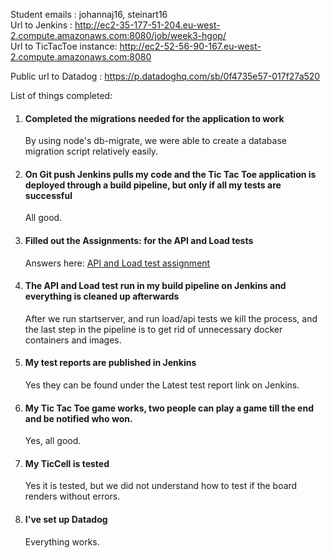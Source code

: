 Student emails : johannaj16, steinart16  
Url to Jenkins : http://ec2-35-177-51-204.eu-west-2.compute.amazonaws.com:8080/job/week3-hgop/   
Url to TicTacToe instance: http://ec2-52-56-90-167.eu-west-2.compute.amazonaws.com:8080

Public url to Datadog : https://p.datadoghq.com/sb/0f4735e57-017f27a520

List of things completed:

1. #### Completed the migrations needed for the application to work
    By using node's db-migrate, we were able to create a database migration script relatively easily.  

2. #### On Git push Jenkins pulls my code and the Tic Tac Toe application is deployed through a build pipeline, but only if all my tests are successful
    All good.

3. #### Filled out the Assignments: for the API and Load tests
    Answers here: [API and Load test assignment](apitest/Assignment.md)

4. #### The API and Load test run in my build pipeline on Jenkins and everything is cleaned up afterwards

    After we run startserver, and run load/api tests we kill the process, and the last step in the pipeline is to get rid of unnecessary docker containers and images.
5. #### My test reports are published in Jenkins

    Yes they can be found under the Latest test report link on Jenkins.
6. #### My Tic Tac Toe game works, two people can play a game till the end and be notified who won.
    Yes, all good.

7. #### My TicCell is tested
    Yes it is tested, but we did not understand how to test if the board renders without errors.

8. #### I've set up Datadog
    Everything works.
